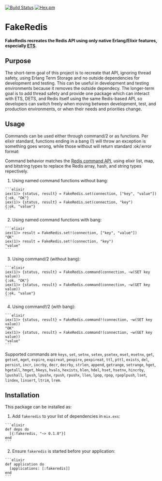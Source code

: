 [![Build Status](https://travis-ci.org/roryqueue/fakeredis.svg)](https://travis-ci.org/roryqueue/fakeredis)
[![Hex.pm](https://img.shields.io/hexpm/v/fakeredis.svg)](https://hex.pm/packages/fakeredis)


# FakeRedis

**FakeRedis recreates the Redis API using only native Erlang/Elixir features, especially [ETS](http://erlang.org/doc/man/ets.html#lookup_element-3).**

## Purpose

The short-term goal of this project is to recreate that API, ignoring thread safety, using Erlang Term Storage and no outside dependencies for development and testing. This can be useful in development and testing environments because it removes the outside dependecy. The longer-term goal is to add thread safety and provide one package which can interact with ETS, DETS, and Redis itself using the same Redis-based API, so developers can switch freely when moving between development, test, and production environments, or when their needs and priorities change.

## Usage

Commands can be used either through command/2 or as functions. Per elixir standard, functions ending in a bang (!) will throw an exception is something goes wrong, while those without will return standard :ok/:error format:


Command behavior matches the [Redis command API](https://redis.io/commands/), using elixir list, map, and bitstring types to replace the Redis array, hash, and string types repectively.

  1. Using named command functions without bang:

    ```elixir
    iex(1)> {status, result} = FakeRedis.set(connection, ["key", "value"])
    {:ok, "OK"}
    iex(1)> {status, result} = FakeRedis.set(connection, "key")
    {:ok, "value"}
    ```

  2. Using named command functions with bang:

    ```elixir
    iex(1)> result = FakeRedis.set!(connection, ["key", "value"])
    "OK"
    iex(1)> result = FakeRedis.set!(connection, "key")
    "value"
    ```

  3. Using command/2 (without bang):

    ```elixir
    iex(1)> {status, result} = FakeRedis.command(connection, ~w(SET key value))
    {:ok, "OK"}
    iex(1)> {status, result} = FakeRedis.command(connection, ~w(GET key value))
    {:ok, "value"}
    ```

  4. Using command!/2 (with bang):

    ```elixir
    iex(1)> {status, result} = FakeRedis.command!(connection, ~w(SET key value))
    "OK"
    iex(1)> {status, result} = FakeRedis.command!(connection, ~w(GET key value))
    "value"
    ```

Supported commands are `keys`, `set`, `setnx`, `setex`, `psetex`, `mset`, `msetnx`, `get`, `getset`, `mget`, `expire`, `expireat`, `pexpire`, `pexpireat`, `ttl`, `pttl`, `exists`, `del`, `persist`, `incr`, `incrby`, `decr`, `decrby`, `strlen`, `append`, `getrange`, `setrange`, `hget`, `hgetall`, `hmget`, `hkeys`, `hvals`, `hexists`, `hlen`, `hdel`, `hset`, `hsetnx`, `hincrby`, `lpushall`, `lpush`, `lpushx`, `rpush`, `rpushx`, `llen`, `lpop`, `rpop`, `rpoplpush`, `lset`, `lindex`, `linsert`, `ltrim`, `lrem`.

## Installation

This package can be installed as:

  1. Add `fakeredis` to your list of dependencies in `mix.exs`:

    ```elixir
    def deps do
      [{:fakeredis, "~> 0.1.0"}]
    end
    ```

  2. Ensure `fakeredis` is started before your application:

    ```elixir
    def application do
      [applications: [:fakeredis]]
    end
    ```

